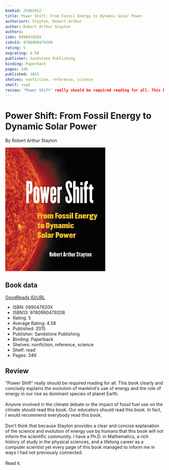 ```yaml
---
bookid: 25463452
title: Power Shift: From Fossil Energy to Dynamic Solar Power
authorsort: Stayton, Robert Arthur
author: Robert Arthur Stayton
authors: 
isbn: 099047920X
isbn13: 9780990479208
rating: 5
avgrating: 4.58
publisher: Sandstone Publishing
binding: Paperback
pages: 346
published: 2015
shelves: nonfiction, reference, science
shelf: read
review: "Power Shift" really should be required reading for all. This book clearly and concisely explains the evolution of mankind's use of energy and the role of energy in our rise as dominant species of planet Earth.<br/><br/>Anyone involved in the climate debate or the impact of fossil fuel use on the climate should read this book. Our educators should read this book. In fact, I would recommend everybody read this book.<br/><br/>Don't think that because Stayton provides a clear and concise explanation of the science and evolution of energy use by humans that this book will not inform the scientific community. I have a Ph.D. in Mathematics, a rich history of study in the physical sciences, and a lifelong career as a computer scientist yet every page of this book managed to inform me in ways I had not previously connected.<br/><br/>Read it.
---
```


# Power Shift: From Fossil Energy to Dynamic Solar Power

By Robert Arthur Stayton

![](../../assets/bookcovers/1430508761l/25463452.jpg)

## Book data

[GoodReads ID/URL](https://www.goodreads.com/book/show/25463452)

- ISBN: 099047920X
- ISBN13: 9780990479208
- Rating: 5
- Average Rating: 4.58
- Published: 2015
- Publisher: Sandstone Publishing
- Binding: Paperback
- Shelves: nonfiction, reference, science
- Shelf: read
- Pages: 346

## Review

"Power Shift" really should be required reading for all. This book clearly and concisely explains the evolution of mankind's use of energy and the role of energy in our rise as dominant species of planet Earth.<br/><br/>Anyone involved in the climate debate or the impact of fossil fuel use on the climate should read this book. Our educators should read this book. In fact, I would recommend everybody read this book.<br/><br/>Don't think that because Stayton provides a clear and concise explanation of the science and evolution of energy use by humans that this book will not inform the scientific community. I have a Ph.D. in Mathematics, a rich history of study in the physical sciences, and a lifelong career as a computer scientist yet every page of this book managed to inform me in ways I had not previously connected.<br/><br/>Read it.

